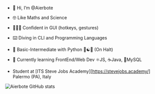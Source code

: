 - 👋 Hi, I’m @Aierbote
- 🤓 Like Maths and Science
- 👨🏻‍💻 Confident in GUI (hotkeys, gestures)
- ⌨️ Diving in CLI and Programming Languages 
- 🌿 Basic-Intermediate with Python 💙☯💛 (On Halt)
- 🌱 Currently learning FrontEnd/Web Dev ⚛️JS, ☕️Java, 🐘MySQL  

- Student at [ITS Steve Jobs Academy][https://stevejobs.academy/] Palermo (PA), Italy

![Aierbote GitHub stats](https://github-readme-stats.vercel.app/api?username=Aierbote&show_icons=true)


<!---
Aierbote/Aierbote is a ✨ special ✨ repository because its `README.md` (this file) appears on your GitHub profile.
You can click the Preview link to take a look at your changes.
--->
